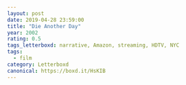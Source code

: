 ```yaml
---
layout: post 
date: 2019-04-28 23:59:00
title: "Die Another Day"
year: 2002
rating: 0.5
tags_letterboxd: narrative, Amazon, streaming, HDTV, NYC
tags:
  - film
category: Letterboxd
canonical: https://boxd.it/HsKIB
---
```

